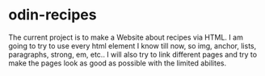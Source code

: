 # odin-recipes


The current project is to make a Website about recipes via HTML.
I am going to try to use every html element I know till now, so img, anchor, lists, paragraphs, strong, em, etc..
I will also try to link different pages and try to make the pages look as good as possible with the limited abilites.